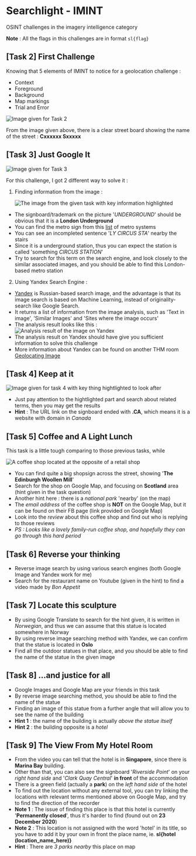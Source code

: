 # Searchlight - IMINT

OSINT challenges in the imagery intelligence category

__Note__ : All the flags in this challenges are in format `sl{flag}`

## [Task 2] First Challenge

Knowing that 5 elements of IMINT to notice for a geolocation challenge :

- Context
- Foreground
- Background
- Map markings
- Trial and Error

![Image given for Task 2](./src/task2.jpg)

From the image given above, there is a clear street board showing the name of the street : __Cxxxxxx Sxxxxx__

## [Task 3] Just Google It

![Image given for Task 3](./src/task3.jpg)

For this challenge, I got 2 different way to solve it :

1. Finding information from the image :

    ![The image from the given task with key information highlighted](./img/task3-image-analysis.png)

- The signboard/trademark on the picture '_UNDERGROUND_' should be obvious that it is a __London Underground__
- You can find the metro sign from this [list](https://en.wikipedia.org/wiki/List_of_metro_systems) of metro systems
- You can see an incompleted sentence '_LY CIRCUS STA_' nearby the stairs
- Since it is a underground station, thus you can expect the station is called 'something _CIRCUS STATION_'
- Try to search for this term on the search engine, and look closely to the similar associated images, and you should be able to find this London-based metro station

2. Using Yandex Search Engine :

- [Yandex](https://yandex.com) is Russian-based search image, and the advantage is that its image search is based on Machine Learning, instead of originality-search like Google Search.
- It returns a list of information from the image analysis, such as 'Text in image', 'Similar Images' and 'Sites where the image occurs'
- The analysis result looks like this :
  ![Analysis result of the image on Yandex](./img/task3-yandex-search.png)
- The analysis result on Yandex should have give you sufficient information to solve this challenge
- More information about Yandex can be found on another THM room [Geolocating Image](https://tryhackme.com/room/geolocatingimages)

## [Task 4] Keep at it

![Image given for task 4 with key thing hightlighted to look after](./img/task4-image-analysis.png)

- Just pay attention to the hightlighted part and search about related terms, then you may get the results
- __Hint__ : The URL link on the signboard ended with __.CA__, which means it is a website with domain in _Canada_

## [Task 5] Coffee and A Light Lunch

This task is a little tough comparing to those previous tasks, while

![A coffee shop located at the opposite of a retail shop](./src/task5.jpg)

- You can find quite a big shopsign across the street, showing '__The Edinburgh Woollen Mill__'
- Search for the shop on Google Map, and focusing on __Scotland__ area (hint given in the task question)
- Another hint here : there is a _national park_ 'nearby' (on the map)
- The _email address_ of the coffee shop is __NOT__ on the Google Map, but it can be found on their FB page (link provided on Google Map)
- Look into the _review_ about this coffee shop and find out who is replying to those reviews
- _PS : Looks like a lovely family-run coffee shop, and hopefully they can go through this hard period_

## [Task 6] Reverse your thinking

- Reverse image search by using various search engines (both Google Image and Yandex work for me)
- Search for the restaurant name on Youtube (given in the hint) to find a video made by _Bon Appetit_

## [Task 7] Locate this sculpture

- By using Google Translate to search for the hint given, it is written in _Norwegian_, and thus we can assume that this statue is located somewhere in Norway
- By using reverse image searching method with Yandex, we can confirm that the statue is located in __Oslo__
- Find all the outdoor statues in that place, and you should be able to find the name of the statue in the given image

## [Task 8] ...and justice for all

- Google Images and Google Map are your friends in this task
- By reverse image searching method, you should be able to find the name of the statue
- Finding an image of this statue from a further angle that will allow you to see the name of the building
- __Hint 1__ : the name of the building is actually _above the statue itself_
- __Hint 2__ : the building opposite is a _hotel_

## [Task 9] The View From My Hotel Room

- From the video you can tell that the hotel is in __Singapore__, since there is __Marina Bay__ building.
- Other than that, you can also see the signboard '_Riverside Point_' on your _right hand side_ and '_Clark Quay Central_' __in front__ of the accommodation
- There is a green field (actually a __park__) on the _left hand side_ of the hotel
- To find out the location without any external tool, you can try linking the locations with relevant terms mentioned above on Google Map, and try to find the direction of the recorder
- __Note 1__ : The issue of finding this place is that this hotel is currently '__Permanently closed__', thus it's harder to find (found out on __23 December 2020__)
- __Note 2__ : This location is not assigned with the word 'hotel' in its title, so you have to add it by your own in front the place name, ie. __sl{hotel (location_name_here)}__
- __Hint__ : There are _3 parks nearby_ this place on map
